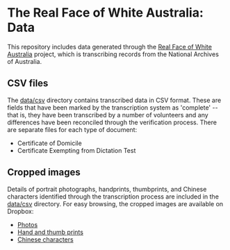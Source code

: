 # The Real Face of White Australia: Data

This repository includes data generated through the [Real Face of White Australia](http://transcribe.realfaceofwhiteaustralia.net/) project, which is transcribing records from the National Archives of Australia.

## CSV files

The [data/csv](data/csv/) directory contains transcribed data in CSV format. These are fields that have been marked by the transcription system as 'complete' -- that is, they have been transcribed by a number of volunteers and any differences have been reconciled through the verification process. There are separate files for each type of document:

* Certificate of Domicile
* Certificate Exempting from Dictation Test

## Cropped images

Details of portrait photographs, handprints, thumbprints, and Chinese characters identified through the transcription process are included in the [data/csv](data/csv/) directory. For easy browsing, the cropped images are available on Dropbox:

* [Photos](https://www.dropbox.com/sh/isznt1z4w1hoqhe/AABW2T2mkdsAj57fjje4xjR5a?dl=0)
* [Hand and thumb prints](https://www.dropbox.com/sh/5nvv49pvayvkt8s/AADCZ0x6jTrqdhbdF8tZVpowa?dl=0)
* [Chinese characters](https://www.dropbox.com/sh/78pv94uvbq4tb3p/AAA9GMPc3qz251SxCFhwzL9ba?dl=0)
